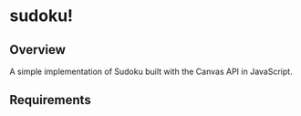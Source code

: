 # sudoku!
## Overview
A simple implementation of Sudoku built with the Canvas API in JavaScript.
## Requirements
